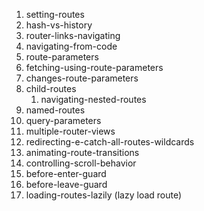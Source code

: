 1. setting-routes
1. hash-vs-history
1. router-links-navigating
1. navigating-from-code
1. route-parameters
1. fetching-using-route-parameters
1. changes-route-parameters
1. child-routes
      1. navigating-nested-routes
1. named-routes
1. query-parameters
1. multiple-router-views
1. redirecting-e-catch-all-routes-wildcards
1. animating-route-transitions
1. controlling-scroll-behavior
1. before-enter-guard
1. before-leave-guard
1. loading-routes-lazily (lazy load route)
